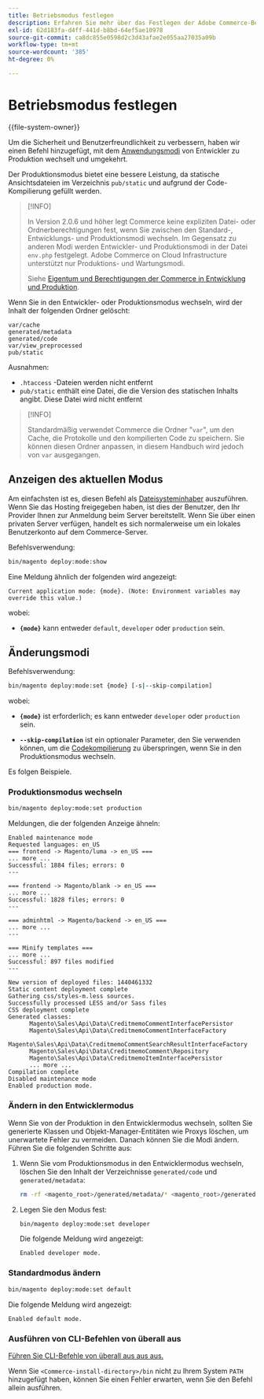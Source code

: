 ```yaml
---
title: Betriebsmodus festlegen
description: Erfahren Sie mehr über das Festlegen der Adobe Commerce-Betriebsmodi.
exl-id: 62d183fa-d4ff-441d-b8bd-64ef5ae10978
source-git-commit: ca8dc855e0598d2c3d43afae2e055aa27035a09b
workflow-type: tm+mt
source-wordcount: '385'
ht-degree: 0%

---
```


# Betriebsmodus festlegen

{{file-system-owner}}

Um die Sicherheit und Benutzerfreundlichkeit zu verbessern, haben wir einen Befehl hinzugefügt, mit dem [Anwendungsmodi](../bootstrap/application-modes.md) von Entwickler zu Produktion wechselt und umgekehrt.

Der Produktionsmodus bietet eine bessere Leistung, da statische Ansichtsdateien im Verzeichnis `pub/static` und aufgrund der Code-Kompilierung gefüllt werden.

>[!INFO]
>
>In Version 2.0.6 und höher legt Commerce keine expliziten Datei- oder Ordnerberechtigungen fest, wenn Sie zwischen den Standard-, Entwicklungs- und Produktionsmodi wechseln. Im Gegensatz zu anderen Modi werden Entwickler- und Produktionsmodi in der Datei `env.php` festgelegt. Adobe Commerce on Cloud Infrastructure unterstützt nur Produktions- und Wartungsmodi.
>
>Siehe [Eigentum und Berechtigungen der Commerce in Entwicklung und Produktion](../deployment/file-system-permissions.md).

Wenn Sie in den Entwickler- oder Produktionsmodus wechseln, wird der Inhalt der folgenden Ordner gelöscht:

```
var/cache
generated/metadata
generated/code
var/view_preprocessed
pub/static
```

Ausnahmen:

- `.htaccess` -Dateien werden nicht entfernt
- `pub/static` enthält eine Datei, die die Version des statischen Inhalts angibt. Diese Datei wird nicht entfernt

>[!INFO]
>
>Standardmäßig verwendet Commerce die Ordner &quot;`var`&quot;, um den Cache, die Protokolle und den kompilierten Code zu speichern. Sie können diesen Ordner anpassen, in diesem Handbuch wird jedoch von `var` ausgegangen.

## Anzeigen des aktuellen Modus

Am einfachsten ist es, diesen Befehl als [Dateisysteminhaber](../../installation/prerequisites/file-system/overview.md) auszuführen. Wenn Sie das Hosting freigegeben haben, ist dies der Benutzer, den Ihr Provider Ihnen zur Anmeldung beim Server bereitstellt. Wenn Sie über einen privaten Server verfügen, handelt es sich normalerweise um ein lokales Benutzerkonto auf dem Commerce-Server.

Befehlsverwendung:

```bash
bin/magento deploy:mode:show
```

Eine Meldung ähnlich der folgenden wird angezeigt:

```
Current application mode: {mode}. (Note: Environment variables may override this value.)
```

wobei:

- **`{mode}`** kann entweder `default`, `developer` oder `production` sein.

## Änderungsmodi

Befehlsverwendung:

```bash
bin/magento deploy:mode:set {mode} [-s|--skip-compilation]
```

wobei:

- **`{mode}`** ist erforderlich; es kann entweder `developer` oder `production` sein.

- **`--skip-compilation`** ist ein optionaler Parameter, den Sie verwenden können, um die [Codekompilierung](../cli/code-compiler.md) zu überspringen, wenn Sie in den Produktionsmodus wechseln.

Es folgen Beispiele.

### Produktionsmodus wechseln

```bash
bin/magento deploy:mode:set production
```

Meldungen, die der folgenden Anzeige ähneln:

```
Enabled maintenance mode
Requested languages: en_US
=== frontend -> Magento/luma -> en_US ===
... more ...
Successful: 1884 files; errors: 0
---

=== frontend -> Magento/blank -> en_US ===
... more ...
Successful: 1828 files; errors: 0
---

=== adminhtml -> Magento/backend -> en_US ===
... more ...
---

=== Minify templates ===
... more ...
Successful: 897 files modified
---

New version of deployed files: 1440461332
Static content deployment complete
Gathering css/styles-m.less sources.
Successfully processed LESS and/or Sass files
CSS deployment complete
Generated classes:
      Magento\Sales\Api\Data\CreditmemoCommentInterfacePersistor
      Magento\Sales\Api\Data\CreditmemoCommentInterfaceFactory
      Magento\Sales\Api\Data\CreditmemoCommentSearchResultInterfaceFactory
      Magento\Sales\Api\Data\CreditmemoComment\Repository
      Magento\Sales\Api\Data\CreditmemoItemInterfacePersistor
      ... more ...
Compilation complete
Disabled maintenance mode
Enabled production mode.
```

### Ändern in den Entwicklermodus

Wenn Sie von der Produktion in den Entwicklermodus wechseln, sollten Sie generierte Klassen und Objekt-Manager-Entitäten wie Proxys löschen, um unerwartete Fehler zu vermeiden. Danach können Sie die Modi ändern. Führen Sie die folgenden Schritte aus:

1. Wenn Sie vom Produktionsmodus in den Entwicklermodus wechseln, löschen Sie den Inhalt der Verzeichnisse `generated/code` und `generated/metadata`:

   ```bash
   rm -rf <magento_root>/generated/metadata/* <magento_root>/generated/code/*
   ```

1. Legen Sie den Modus fest:

   ```bash
   bin/magento deploy:mode:set developer
   ```

   Die folgende Meldung wird angezeigt:

   ```
   Enabled developer mode.
   ```

### Standardmodus ändern

```bash
bin/magento deploy:mode:set default
```

Die folgende Meldung wird angezeigt:

```
Enabled default mode.
```

### Ausführen von CLI-Befehlen von überall aus

[ Führen Sie CLI-Befehle von überall aus aus aus.](../cli/config-cli.md#config-install-cli-first)

Wenn Sie `<Commerce-install-directory>/bin` nicht zu Ihrem System `PATH` hinzugefügt haben, können Sie einen Fehler erwarten, wenn Sie den Befehl allein ausführen.
